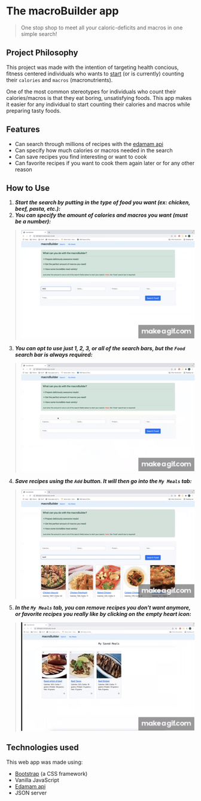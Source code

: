 # The macroBuilder app

>One stop shop to meet all your caloric-deficits and macros in one simple search!

## Project Philosophy

This project was made with the intention of targeting health concious, fitness centered individuals who wants to [start](https://blog.eatthismuch.com/what-you-should-know-about-counting-macros/) (or is currently) counting their `calories` and `macros` (macronutrients).

One of the most common stereotypes for individuals who count their calories/macros is that they eat boring, unsatisfying foods. This app makes it easier for any individual to start counting their calories and macros while preparing tasty foods.

## Features

- Can search through millions of recipes with the [edamam api](https://developer.edamam.com/)
- Can specify how much calories or macros needed in the search
- Can save recipes you find interesting or want to cook
- Can favorite recipes if you want to cook them again later or for any other reason

## How to Use

1. ***Start the search by putting in the type of food you want (ex: chicken, beef, pasta, etc.):***
2. ***You can specify the amount of calories and macros you want (must be a number):***

> ![image](./img/step1.gif)

3. ***You can opt to use just 1, 2, 3, or all of the search bars, but the `Food` search bar is always required:***

> ![image](./img/step2.gif)

4. ***Save recipes using the `Add` button. It will then go into the `My Meals` tab:***

> ![image](./img/step3.gif)

5. ***In the `My Meals` tab, you can remove recipes you don't want anymore, or favorite recipes you really like by clicking on the empty heart icon:***

> ![image](./img/step4.gif)

## Technologies used

This web app was made using: 
- [Bootstrap](https://getbootstrap.com/) (a CSS framework) 
- Vanilla JavaScript  
- [Edamam api](https://developer.edamam.com/) 
- JSON server






